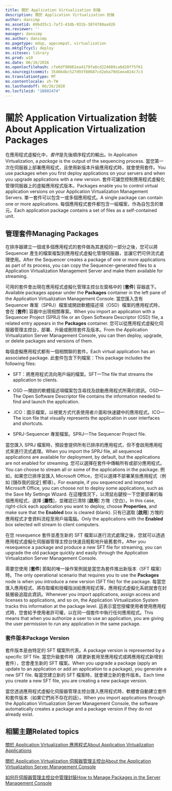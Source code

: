 ```yaml
---
title: 關於 Application Virtualization 封裝
description: 關於 Application Virtualization 封裝
author: dansimp
ms.assetid: 69bd35c1-7af3-43db-931b-3074780aa926
ms.reviewer: ''
manager: dansimp
ms.author: dansimp
ms.pagetype: mdop, appcompat, virtualization
ms.mktglfcycl: deploy
ms.sitesec: library
ms.prod: w10
ms.date: 06/16/2016
ms.openlocfilehash: cfe6df90881ea4179fa8cd224609ca6d28ff5f61
ms.sourcegitcommit: 354664bc527d93f80687cd2eba70d1eea024c7c3
ms.translationtype: MT
ms.contentlocale: zh-TW
ms.lasthandoff: 06/26/2020
ms.locfileid: "10802474"
---
```

# <span data-ttu-id="0be83-103">關於 Application Virtualization 封裝</span><span class="sxs-lookup"><span data-stu-id="0be83-103">About Application Virtualization Packages</span></span>


<span data-ttu-id="0be83-104">在應用程式虛擬化中，*套件*是先後順序程式的輸出。</span><span class="sxs-lookup"><span data-stu-id="0be83-104">In Application Virtualization, a *package* is the output of the sequencing process.</span></span> <span data-ttu-id="0be83-105">當您第一次在伺服器上部署應用程式，且使用新版本升級應用程式時，就會使用套件。</span><span class="sxs-lookup"><span data-stu-id="0be83-105">You use packages when you first deploy applications on your servers and when you upgrade applications with a new version.</span></span> <span data-ttu-id="0be83-106">套件可讓您控制應用程式虛擬化管理伺服器上的虛擬應用程式版本。</span><span class="sxs-lookup"><span data-stu-id="0be83-106">Packages enable you to control virtual application versions on your Application Virtualization Management Servers.</span></span> <span data-ttu-id="0be83-107">單一套件可以包含一或多個應用程式。</span><span class="sxs-lookup"><span data-stu-id="0be83-107">A single package can contain one or more applications.</span></span> <span data-ttu-id="0be83-108">每個應用程式套件都包含一組檔案，作為自包含的單元。</span><span class="sxs-lookup"><span data-stu-id="0be83-108">Each application package contains a set of files as a self-contained unit.</span></span>

## <span data-ttu-id="0be83-109">管理套件</span><span class="sxs-lookup"><span data-stu-id="0be83-109">Managing Packages</span></span>


<span data-ttu-id="0be83-110">在排序器建立一個或多個應用程式的套件做為其進程的一部分之後，您可以將 Sequencer 產生的檔案複製到應用程式虛擬化管理伺服器，並讓它們可供流式處理使用。</span><span class="sxs-lookup"><span data-stu-id="0be83-110">After the Sequencer creates a package of one or more applications as part of its process, you can copy the Sequencer-generated files to a Application Virtualization Management Server and make them available for streaming.</span></span>

<span data-ttu-id="0be83-111">可用的套件會出現在應用程式虛擬化管理主控台左窗格中的 [**套件**] 容器底下。</span><span class="sxs-lookup"><span data-stu-id="0be83-111">Available packages appear under the **Packages** container in the left pane of the Application Virtualization Management Console.</span></span> <span data-ttu-id="0be83-112">當您匯入含有 Sequencer 專案（SPRJ）檔案或開啟軟體描述項（OSD）檔案的應用程式時，會在 [**套件**] 容器中出現相關專案。</span><span class="sxs-lookup"><span data-stu-id="0be83-112">When you import an application with a Sequencer Project (SPRJ) file or an Open Software Descriptor (OSD) file, a related entry appears in the **Packages** container.</span></span> <span data-ttu-id="0be83-113">您可以從應用程式虛擬化伺服器管理主控台，部署、升級或刪除套件及版本。</span><span class="sxs-lookup"><span data-stu-id="0be83-113">From the Application Virtualization Server Management Console, you can then deploy, upgrade, or delete packages and versions of them.</span></span>

<span data-ttu-id="0be83-114">每個虛擬應用程式都有一個相關聯的套件。</span><span class="sxs-lookup"><span data-stu-id="0be83-114">Each virtual application has an associated package.</span></span> <span data-ttu-id="0be83-115">此套件包含下列檔案：</span><span class="sxs-lookup"><span data-stu-id="0be83-115">This package includes the following files:</span></span>

-   <span data-ttu-id="0be83-116">SFT：將應用程式流向用戶端的檔案。</span><span class="sxs-lookup"><span data-stu-id="0be83-116">SFT—The file that streams the application to clients.</span></span>

-   <span data-ttu-id="0be83-117">OSD —開啟的軟體描述項檔案包含尋找及啟動應用程式所需的資訊。</span><span class="sxs-lookup"><span data-stu-id="0be83-117">OSD—The Open Software Descriptor file contains the information needed to find and launch the application.</span></span>

-   <span data-ttu-id="0be83-118">.ICO：圖示檔案，以視覺方式代表使用者介面和快速鍵中的應用程式。</span><span class="sxs-lookup"><span data-stu-id="0be83-118">ICO—The icon file that visually represents the application in user interfaces and shortcuts.</span></span>

-   <span data-ttu-id="0be83-119">SPRJ-Sequencer 專案檔案。</span><span class="sxs-lookup"><span data-stu-id="0be83-119">SPRJ—The Sequencer Project file.</span></span>

<span data-ttu-id="0be83-120">當您匯入 SPRJ 檔案時，預設會提供所有已排序的應用程式，但不會啟用應用程式來進行流式處理。</span><span class="sxs-lookup"><span data-stu-id="0be83-120">When you import the SPRJ file, all sequenced applications are available for deployment, by default, but the applications are not enabled for streaming.</span></span> <span data-ttu-id="0be83-121">您可以選擇在套件中傳輸所有或部分應用程式。</span><span class="sxs-lookup"><span data-stu-id="0be83-121">You can choose to stream all or some of the applications in the package.</span></span> <span data-ttu-id="0be83-122">例如，如果您已排序並匯入 Microsoft Office，您可以選擇不部署某些應用程式（例如 [儲存我的設定] 嚮導）。</span><span class="sxs-lookup"><span data-stu-id="0be83-122">For example, if you sequenced and imported Microsoft Office, you can choose not to deploy some applications, such as the Save My Settings Wizard.</span></span> <span data-ttu-id="0be83-123">在這種情況下，以滑鼠右鍵按一下您要部署的每個應用程式，選擇 [**屬性**]，並確認已清除 [**啟用**] 方塊（空白）。</span><span class="sxs-lookup"><span data-stu-id="0be83-123">In this case, right-click each application you want to deploy, choose **Properties**, and make sure that the **Enabled** box is cleared (blank).</span></span> <span data-ttu-id="0be83-124">只有已選取 [**啟用**] 方塊的應用程式才會資料流程至用戶端電腦。</span><span class="sxs-lookup"><span data-stu-id="0be83-124">Only the applications with the **Enabled** box selected will stream to client computers.</span></span>

<span data-ttu-id="0be83-125">在您 resequence 套件並產生新的 SFT 檔案以進行流式處理之後，您就可以透過應用程式虛擬化伺服器管理主控台快速且輕鬆地升級舊套件。</span><span class="sxs-lookup"><span data-stu-id="0be83-125">After you resequence a package and produce a new SFT file for streaming, you can upgrade the old package quickly and easily through the Application Virtualization Server Management Console.</span></span>

<span data-ttu-id="0be83-126">需要您使用 [**套件**] 節點的唯一操作案例就是當您為套件推出新版本（SFT 檔案）時。</span><span class="sxs-lookup"><span data-stu-id="0be83-126">The only operational scenario that requires you to use the **Packages** node is when you introduce a new version (SFT file) for the package.</span></span> <span data-ttu-id="0be83-127">每當您匯入應用程式、將存取權和授權指派給應用程式等，應用程式虛擬化系統就會在封裝層級追蹤此資訊。</span><span class="sxs-lookup"><span data-stu-id="0be83-127">Whenever you import applications, assign access and licenses to applications, and so on, the Application Virtualization System tracks this information at the package level.</span></span> <span data-ttu-id="0be83-128">這表示當您授權使用者使用應用程式時，您會給予使用者許可權，以在同一個套件中執行任何應用程式。</span><span class="sxs-lookup"><span data-stu-id="0be83-128">This means that when you authorize a user to use an application, you are giving the user permission to run any application in the same package.</span></span>

### <span data-ttu-id="0be83-129">套件版本</span><span class="sxs-lookup"><span data-stu-id="0be83-129">Package Version</span></span>

<span data-ttu-id="0be83-130">套件版本是由特定的 SFT 檔案所代表。</span><span class="sxs-lookup"><span data-stu-id="0be83-130">A package version is represented by a specific SFT file.</span></span> <span data-ttu-id="0be83-131">當您升級套件時（將更新套用至應用程式或將應用程式新增到套件），您會產生新的 SFT 檔案。</span><span class="sxs-lookup"><span data-stu-id="0be83-131">When you upgrade a package (apply an update to an application or add an application to a package), you generate a new SFT file.</span></span> <span data-ttu-id="0be83-132">每當您建立新的 SFT 檔案時，就會建立新的套件版本。</span><span class="sxs-lookup"><span data-stu-id="0be83-132">Each time you create a new SFT file, you are creating a new package version.</span></span>

<span data-ttu-id="0be83-133">當您透過應用程式虛擬化伺服器管理主控台匯入應用程式時，軟體會自動建立套件和套件版本（如果它們尚不存在的話）。</span><span class="sxs-lookup"><span data-stu-id="0be83-133">When you import applications through the Application Virtualization Server Management Console, the software automatically creates a package and a package version if they do not already exist.</span></span>

## <span data-ttu-id="0be83-134">相關主題</span><span class="sxs-lookup"><span data-stu-id="0be83-134">Related topics</span></span>


[<span data-ttu-id="0be83-135">關於 Application Virtualization 應用程式</span><span class="sxs-lookup"><span data-stu-id="0be83-135">About Application Virtualization Applications</span></span>](about-application-virtualization-applications.md)

[<span data-ttu-id="0be83-136">關於 Application Virtualization 伺服器管理主控台</span><span class="sxs-lookup"><span data-stu-id="0be83-136">About the Application Virtualization Server Management Console</span></span>](about-the-application-virtualization-server-management-console.md)

[<span data-ttu-id="0be83-137">如何在伺服器管理主控台中管理封裝</span><span class="sxs-lookup"><span data-stu-id="0be83-137">How to Manage Packages in the Server Management Console</span></span>](how-to-manage-packages-in-the-server-management-console.md)

 

 





